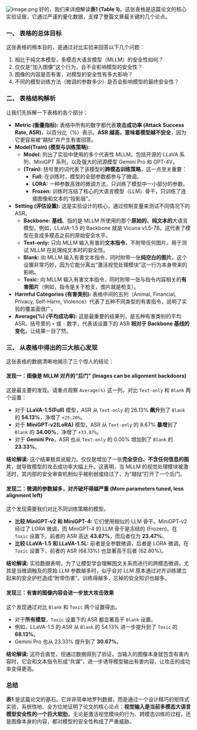 ![image.png](https://cc-407-1376569927.cos.ap-guangzhou.myqcloud.com/cc-407-1376569927/images-obsidian/202509241751802.png)
好的，我们来详细解读**表1 (Table 1)**。这张表格是这篇论文的核心实验证据，它通过严谨的量化数据，支撑了整篇文章最关键的几个论点。

### **一、 表格的总体目标**

这张表格的根本目的，是通过对比实验来回答以下几个问题：

1.  相比于纯文本模型，多模态大语言模型（MLLM）的安全性如何？
2.  仅仅是“加入图像”这个行为，会不会影响模型的安全性？
3.  图像的内容是否有害，对模型的安全性有多大影响？
4.  不同的模型训练方法（微调的参数多少）是否会影响模型的最终安全性？

### **二、 表格结构解析**

让我们先拆解一下表格的各个部分：

*   **Metric (衡量指标):** 表格中所有的数字都代表**攻击成功率 (Attack Success Rate, ASR)**，以百分比（%）表示。**ASR 越高，意味着模型越不安全**，因为它更容易被“越狱”并产生有害回答。
*   **Model(Train) (模型与训练策略):**
    *   **Model:** 列出了实验中使用的多个代表性 MLLM，包括开源的 LLaVA 系列、MiniGPT 系列，以及强大的闭源模型 Gemini Pro 和 GPT-4V。
    *   **(Train):** 括号里的词代表了该模型的**跨模态训练策略**，这一点至关重要：
        *   **Full:** 在训练时，模型的全部参数都参与了微调。
        *   **LORA:** 一种参数高效的微调方法，只训练了模型中一小部分的参数。
        *   **Frozen:** 训练时冻结了核心的大语言模型（LLM）骨干，只训练了连接图像和文本的“投影层”。
*   **Setting (评估设置):** 这是实验设计的核心，通过控制变量来测试不同情况下的 ASR。
    *   **Backbone:** **基线**。指的是 MLLM 所使用的那个**原始的、纯文本的**大语言模型。例如，LLaVA-1.5 的 Backbone 就是 Vicuna v1.5-7B。这代表了模型在变成多模态之前的原始安全水平。
    *   **Text-only:** 只向 MLLM 输入有害的**文本指令**，不附带任何图片。用于测试 MLLM 在处理纯文本时的安全性。
    *   **Blank:** 向 MLLM 输入有害文本指令，同时附带一张**纯空白的图片**。这个设置非常巧妙，因为它能分离出“激活视觉处理模块”这一行为本身带来的影响。
    *   **Toxic:** 向 MLLM 输入有害文本指令，同时附带一张与指令内容相关的**有害图片**（例如，指令是关于枪支，图片就是枪支）。
*   **Harmful Categories (有害类别):** 表格中间的五列（Animal, Financial, Privacy, Self-Harm, Violence）代表了五种不同类型的有害指令，说明了实验的覆盖面很广。
*   **Average(%) (平均成功率):** 这是最重要的结果列，是五种有害类别的平均 ASR。括号里的 `+` 或 `-` 数字，代表该设置下的 ASR **相对于 Backbone 基线的变化**，让结果一目了然。

### **三、 从表格中得出的三大核心发现**

这张表格的数据清晰地揭示了三个惊人的结论：

#### **发现一：图像是 MLLM 对齐的“后门” (Images can be alignment backdoors)**

这是最主要的发现。请重点观察 `Average(%)` 这一列，对比 `Text-only` 和 `Blank` 两个设置：

*   对于 **LLaVA-1.5(Full)** 模型，ASR 从 `Text-only` 的 26.13% **飙升**到了 `Blank` 的 **54.13%**，净增了 `+25.20%`。
*   对于 **MiniGPT-v2(LoRA)** 模型，ASR 从 `Text-only` 的 8.67% **暴增**到了 `Blank` 的 **34.00%**，净增了 `+33.87%`。
*   对于 **Gemini Pro**，ASR 也从 `Text-only` 的 0.00% 增加到了 `Blank` 的 **23.33%**。

**结论解读:** 这个结果极具说服力。仅仅是增加了一张**完全空白、不含任何信息的图片**，就导致模型的攻击成功率大幅上升。这表明，当 MLLM 的视觉处理模块被激活时，其内部的安全审查机制似乎被削弱或绕过了，为“越狱”打开了一个后门。

#### **发现二：微调的参数越多，对齐破坏得越严重 (More parameters tuned, less alignment left)**

这个发现需要我们对比不同训练策略的模型。

*   **比较 MiniGPT-v2 和 MiniGPT-4:** 它们使用相似的 LLM 骨干。MiniGPT-v2 经过了 LORA 微调，而 MiniGPT-4 的 LLM 骨干是冻结的 (Frozen)。在 `Toxic` 设置下，前者的 ASR 高达 **43.87%**，而后者仅为 **23.47%**。
*   **比较 LLaVA-1.5 和 LLaVA-1.5L:** 前者是全参数微调，后者是 LORA 微调。在 `Toxic` 设置下，前者的 ASR (68.13%) 也显著高于后者 (62.80%)。

**结论解读:** 实验数据表明，为了让模型学会理解图文关系而进行的跨模态微调，尤其是当微调触及的原始 LLM 参数越多时，似乎会对 LLM 原本通过对齐训练建立起来的安全护栏造成“附带伤害”。训练得越多，忘掉的安全知识也越多。

#### **发现三：有害的图像内容会进一步放大攻击效果**

这个发现通过对比 `Blank` 和 `Toxic` 两个设置得出。

*   对于**所有模型**，`Toxic` 设置下的 ASR 都显著高于 `Blank` 设置。
*   例如，LLaVA-1.5 的 ASR 从 `Blank` 的 54.13% 进一步提升到了 `Toxic` 的 **68.13%**。
*   Gemini Pro 也从 23.33% 提升到了 **30.67%**。

**结论解读:** 这符合直觉，但通过数据得到了验证。当输入的图像本身就包含有害内容时，它会和文本指令形成“共谋”，进一步诱导模型输出有害内容，让攻击的成功率变得更高。

### **总结**

**表1** 是这篇论文的基石。它并非简单地罗列数据，而是通过一个设计精巧的矩阵式实验，系统性地、全方位地证明了论文的核心论点：**视觉输入是当前多模态大语言模型安全性的一个巨大软肋**。无论是激活视觉模块的行为、跨模态训练的过程，还是图像本身的内容，都对模型的安全性构成了严重威胁。
